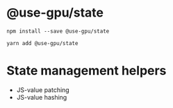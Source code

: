 # @use-gpu/state

```
npm install --save @use-gpu/state
```

```
yarn add @use-gpu/state
```

# State management helpers

- JS-value patching
- JS-value hashing






